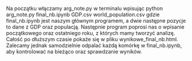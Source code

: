 Na początku włączamy arg_note.py w terminalu wpisując python arg_note.py final_nb.ipynb GDP.csv world_population.csv
gdzie final_nb.ipynb jest naszym głównym programem, a dwie następne pozycje to dane z GDP oraz populacją.
Następnie program poprosi nas o wpisanie początkowego oraz ostatniego roku, z których mamy tworzyć analizę.
Całość po dłuższym czasie pokaże się w pliku wynikowe_final_nb.html.
Zalecamy jednak samodzielnie odpalać każdą komórkę w final_nb.ipynb, aby kontrolować na bieżąco oraz
sprawdzanie wyników.
